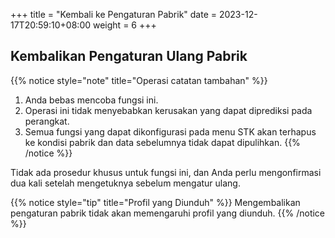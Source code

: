 +++
title = "Kembali ke Pengaturan Pabrik"
date =  2023-12-17T20:59:10+08:00
weight = 6
+++

## Kembalikan Pengaturan Ulang Pabrik

{{% notice style="note" title="Operasi catatan tambahan" %}}
1. Anda bebas mencoba fungsi ini.
2. Operasi ini tidak menyebabkan kerusakan yang dapat diprediksi pada perangkat.
3. Semua fungsi yang dapat dikonfigurasi pada menu STK akan terhapus ke kondisi pabrik dan data sebelumnya tidak dapat dipulihkan.
{{% /notice %}}

Tidak ada prosedur khusus untuk fungsi ini, dan Anda perlu mengonfirmasi dua kali setelah mengetuknya sebelum mengatur ulang.

{{% notice style="tip" title="Profil yang Diunduh" %}}
Mengembalikan pengaturan pabrik tidak akan memengaruhi profil yang diunduh.
{{% /notice %}}